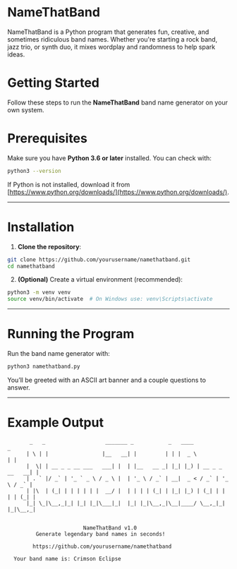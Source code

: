 # NameThatBand
NameThatBand is a Python program that generates fun, creative, and sometimes ridiculous band names. Whether you're starting a rock band, jazz trio, or synth duo, it mixes wordplay and randomness to help spark ideas.

# Getting Started

Follow these steps to run the **NameThatBand** band name generator on your own system.

# Prerequisites

Make sure you have **Python 3.6 or later** installed. You can check with:

```bash
python3 --version
```

If Python is not installed, download it from [https://www.python.org/downloads/](https://www.python.org/downloads/).

---

# Installation

1. **Clone the repository**:

```bash
git clone https://github.com/yourusername/namethatband.git
cd namethatband
```

2. **(Optional)** Create a virtual environment (recommended):

```bash
python3 -m venv venv
source venv/bin/activate  # On Windows use: venv\Scripts\activate
```

---

# Running the Program

Run the band name generator with:

```bash
python3 namethatband.py
```

You’ll be greeted with an ASCII art banner and a couple questions to answer.

---

# Example Output

```
       _   _                   _______ _           _   ____                  _ 
      | \ | |                 |__   __| |         | | |  _ \                | |
      |  \| | __ _ _ __ ___   ___| |  | |__   __ _| |_| |_) | __ _ _ __   __| |
      | . ` |/ _` | '_ ` _ \ / _ \ |  | '_ \ / _` | __|  _ < / _` | '_ \ / _` |
      | |\  | (_| | | | | | |  __/ |  | | | | (_| | |_| |_) | (_| | | | | (_| |
      |_| \_|\__,_|_| |_| |_|\___|_|  |_| |_|\__,_|\__|____/ \__,_|_| |_|\__,_|  
                                                                            

                        NameThatBand v1.0
         Generate legendary band names in seconds!

        https://github.com/yourusername/namethatband

  Your band name is: Crimson Eclipse
```
